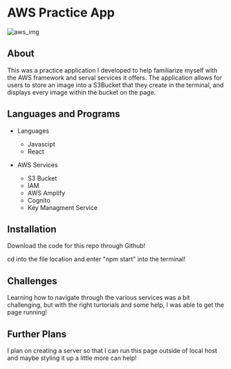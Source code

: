 # AWS Practice App

 ![aws_img](https://user-images.githubusercontent.com/70980600/113953559-f2596700-97cc-11eb-8d6f-7eab1769816b.png)

## About

This was a practice application I developed to help familiarize myself with the AWS framework and serval services it offers. The application allows for users to store an image into a S3Bucket that they create in the terminal, and displays every image within the bucket on the page.  

## Languages and Programs
* Languages
  * Javascipt
  * React

* AWS Services
  * S3 Bucket
  * IAM
  * AWS Amplify
  * Cognito
  * Key Managment Service
  
## Installation

Download the code for this repo through Github!

cd into the file location and enter "npm start" into the terminal!

## Challenges

Learning how to navigate through the various services was a bit challenging, but with the right turtorials and some help, I was able to get the page running!

## Further Plans

I plan on creating a server so that I can run this page outside of local host and maybe styling it up a little more can help!
